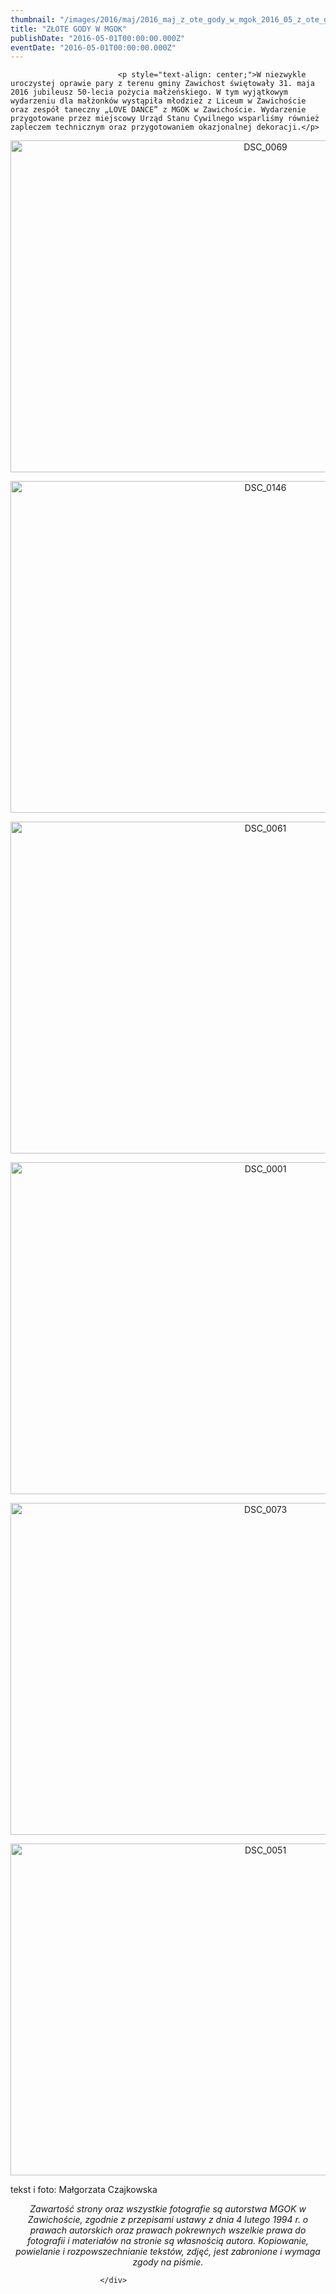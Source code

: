 ```yaml
---
thumbnail: "/images/2016/maj/2016_maj_z_ote_gody_w_mgok_2016_05_z_ote_gody_w_mgok_DSC_0069.jpg"
title: "ZŁOTE GODY W MGOK"
publishDate: "2016-05-01T00:00:00.000Z"
eventDate: "2016-05-01T00:00:00.000Z"
---
```


<div class="entry-content">
							
							<p style="text-align: center;">W niezwykle uroczystej oprawie pary z terenu gminy Zawichost świętowały 31. maja 2016 jubileusz 50-lecia pożycia małżeńskiego. W tym wyjątkowym wydarzeniu dla małżonków wystąpiła młodzież z Liceum w Zawichoście oraz zespół taneczny „LOVE DANCE” z MGOK w Zawichoście. Wydarzenie przygotowane przez miejscowy Urząd Stanu Cywilnego wsparliśmy również zapleczem technicznym oraz przygotowaniem okazjonalnej dekoracji.</p>
<p style="text-align: center;"><img fetchpriority="high" decoding="async" class="aligncenter size-full wp-image-3847" src="/images/2016/maj/2016_maj_z_ote_gody_w_mgok_2016_05_z_ote_gody_w_mgok_DSC_0069.jpg" alt="DSC_0069" width="800" height="531" srcset="/images/2016/maj/2016_maj_z_ote_gody_w_mgok_2016_05_z_ote_gody_w_mgok_DSC_0069.jpg 800w, /images/2016/maj/DSC_0069-300x199.jpg 300w, /images/2016/maj/DSC_0069-768x510.jpg 768w" sizes="(max-width: 800px) 100vw, 800px"></p>
<p style="text-align: center;"><img decoding="async" class="aligncenter size-full wp-image-3849" src="/images/2016/maj/2016_maj_z_ote_gody_w_mgok_2016_05_z_ote_gody_w_mgok_DSC_0146.jpg" alt="DSC_0146" width="800" height="531" srcset="/images/2016/maj/2016_maj_z_ote_gody_w_mgok_2016_05_z_ote_gody_w_mgok_DSC_0146.jpg 800w, /images/2016/maj/DSC_0146-300x199.jpg 300w, /images/2016/maj/DSC_0146-768x510.jpg 768w" sizes="(max-width: 800px) 100vw, 800px"></p>
<p style="text-align: center;"><img decoding="async" class="aligncenter size-full wp-image-3846" src="/images/2016/maj/2016_maj_z_ote_gody_w_mgok_2016_05_z_ote_gody_w_mgok_DSC_0061.jpg" alt="DSC_0061" width="800" height="531" srcset="/images/2016/maj/2016_maj_z_ote_gody_w_mgok_2016_05_z_ote_gody_w_mgok_DSC_0061.jpg 800w, /images/2016/maj/DSC_0061-300x199.jpg 300w, /images/2016/maj/DSC_0061-768x510.jpg 768w" sizes="(max-width: 800px) 100vw, 800px"></p>
<p style="text-align: center;"><img loading="lazy" decoding="async" class="aligncenter size-full wp-image-3844" src="/images/2016/maj/2016_maj_z_ote_gody_w_mgok_2016_05_z_ote_gody_w_mgok_DSC_0001.jpg" alt="DSC_0001" width="800" height="531" srcset="/images/2016/maj/2016_maj_z_ote_gody_w_mgok_2016_05_z_ote_gody_w_mgok_DSC_0001.jpg 800w, /images/2016/maj/DSC_0001-300x199.jpg 300w, /images/2016/maj/DSC_0001-768x510.jpg 768w" sizes="(max-width: 800px) 100vw, 800px"></p>
<p style="text-align: center;"><img loading="lazy" decoding="async" class="aligncenter size-full wp-image-3848" src="/images/2016/maj/2016_maj_z_ote_gody_w_mgok_2016_05_z_ote_gody_w_mgok_DSC_0073.jpg" alt="DSC_0073" width="800" height="531" srcset="/images/2016/maj/2016_maj_z_ote_gody_w_mgok_2016_05_z_ote_gody_w_mgok_DSC_0073.jpg 800w, /images/2016/maj/DSC_0073-300x199.jpg 300w, /images/2016/maj/DSC_0073-768x510.jpg 768w" sizes="(max-width: 800px) 100vw, 800px"></p>
<p style="text-align: center;"><img loading="lazy" decoding="async" class="aligncenter size-full wp-image-3845" src="/images/2016/maj/2016_maj_z_ote_gody_w_mgok_2016_05_z_ote_gody_w_mgok_DSC_0051-1.jpg" alt="DSC_0051" width="800" height="531" srcset="/images/2016/maj/2016_maj_z_ote_gody_w_mgok_2016_05_z_ote_gody_w_mgok_DSC_0051-1.jpg 800w, /images/2016/maj/DSC_0051-1-300x199.jpg 300w, /images/2016/maj/DSC_0051-1-768x510.jpg 768w" sizes="(max-width: 800px) 100vw, 800px"></p>
<p>tekst i foto: Małgorzata Czajkowska</p>
<p style="text-align: center;"><em>Zawartość strony oraz wszystkie fotografie są autorstwa MGOK w Zawichoście, zgodnie z przepisami ustawy z dnia 4 lutego 1994 r. o prawach autorskich oraz prawach pokrewnych wszelkie prawa do fotografii i materiałów na stronie są własnością autora. Kopiowanie, powielanie i rozpowszechnianie tekstów, zdjęć, jest zabronione i wymaga zgody na piśmie.</em></p>
						
						</div>
